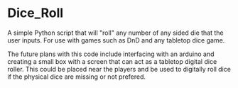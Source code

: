 # Dice_Roll
A simple Python script that will "roll" any number of any sided die that the user inputs. For use with games such as DnD and any tabletop dice game.


The future plans with this code include interfacing with an arduino and creating a small box with a screen that can act as a tabletop digital dice roller. This could be placed near the players and be used to digitally roll dice if the physical dice are missing or not prefered.
